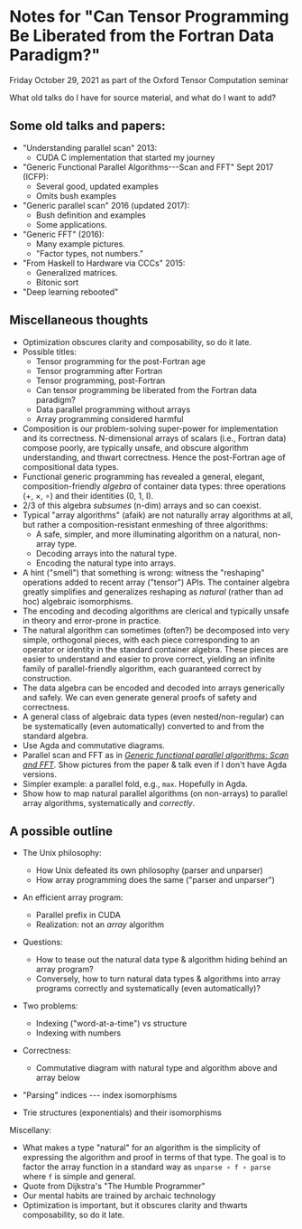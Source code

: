 # Notes for "Can Tensor Programming Be Liberated from the Fortran Data Paradigm?"

Friday October 29, 2021 as part of the Oxford Tensor Computation seminar

What old talks do I have for source material, and what do I want to add?

## Some old talks and papers:

*   "Understanding parallel scan" 2013:
    *   CUDA C implementation that started my journey
*   "Generic Functional Parallel Algorithms---Scan and FFT" Sept 2017 (ICFP):
    *   Several good, updated examples
    *   Omits bush examples
*   "Generic parallel scan" 2016 (updated 2017):
    *   Bush definition and examples
    *   Some applications.
*   "Generic FFT" (2016):
    *   Many example pictures.
    *   "Factor types, not numbers."
*   "From Haskell to Hardware via CCCs" 2015:
    *   Generalized matrices.
    *   Bitonic sort
*   "Deep learning rebooted"


## Miscellaneous thoughts

*   Optimization obscures clarity and composability, so do it late.
*   Possible titles:
    *   Tensor programming for the post-Fortran age
    *   Tensor programming after Fortran
    *   Tensor programming, post-Fortran
    *   Can tensor programming be liberated from the Fortran data paradigm?
    *   Data parallel programming without arrays
    *   Array programming considered harmful
*   Composition is our problem-solving super-power for implementation and its correctness.
    N-dimensional arrays of scalars (i.e., Fortran data) compose poorly, are typically unsafe, and obscure algorithm understanding, and thwart correctness.
    Hence the post-Fortran age of compositional data types.
*   Functional generic programming has revealed a general, elegant, composition-friendly *algebra* of container data types: three operations (+, ×, ∘) and their identities (0, 1, I).
*   2/3 of this algebra *subsumes* (n-dim) arrays and so can coexist.
*   Typical "array algorithms" (afaik) are not naturally array algorithms at all, but rather a composition-resistant enmeshing of three algorithms:
    *   A safe, simpler, and more illuminating algorithm on a natural, non-array type.
    *   Decoding arrays into the natural type.
    *   Encoding the natural type into arrays.
*   A hint ("smell") that something is wrong: witness the "reshaping" operations added to recent array ("tensor") APIs.
    The container algebra greatly simplifies and generalizes reshaping as *natural* (rather than ad hoc) algebraic isomorphisms.
*   The encoding and decoding algorithms are clerical and typically unsafe in theory and error-prone in practice.
*   The natural algorithm can sometimes (often?) be decomposed into very simple, orthogonal pieces, with each piece corresponding to an operator or identity in the standard container algebra.
    These pieces are easier to understand and easier to prove correct, yielding an infinite family of parallel-friendly algorithm, each guaranteed correct by construction.
*   The data algebra can be encoded and decoded into arrays generically and safely.
    We can even generate general proofs of safety and correctness.
*   A general class of algebraic data types (even nested/non-regular) can be systematically (even automatically) converted to and from the standard algebra.
*   Use Agda and commutative diagrams.
*   Parallel scan and FFT as in [*Generic functional parallel algorithms: Scan and FFT*].
    Show pictures from the paper & talk even if I don't have Agda versions.
*   Simpler example: a parallel fold, e.g., `max`.
    Hopefully in Agda.
*   Show how to map natural parallel algorithms (on non-arrays) to parallel array algorithms, systematically and *correctly*.

## A possible outline

*   The Unix philosophy:
    *   How Unix defeated its own philosophy (parser and unparser)
    *   How array programming does the same ("parser and unparser")
*   An efficient array program:
    *   Parallel prefix in CUDA
    *   Realization: not an *array* algorithm
*   Questions:
    *   How to tease out the natural data type & algorithm hiding behind an array program?
    *   Conversely, how to turn natural data types & algorithms into array programs correctly and systematically (even automatically)?
*   Two problems:
    *   Indexing ("word-at-a-time") vs structure
    *   Indexing with numbers
*   Correctness:
    *   Commutative diagram with natural type and algorithm above and array below

*   "Parsing" indices --- index isomorphisms
*   Trie structures (exponentials) and their isomorphisms

Miscellany:

*   What makes a type "natural" for an algorithm is the simplicity of expressing the algorithm and proof in terms of that type.
    The goal is to factor the array function in a standard way as `unparse ∘ f ∘ parse` where `f` is simple and general.
*   Quote from Dijkstra's "The Humble Programmer"
*   Our mental habits are trained by archaic technology
*   Optimization is important, but it obscures clarity and thwarts composability, so do it late.


<!-- References -->

[*Generic functional parallel algorithms: Scan and FFT*]: http://conal.net/papers/generic-parallel-functional "paper by Conal Elliott (2017)"
